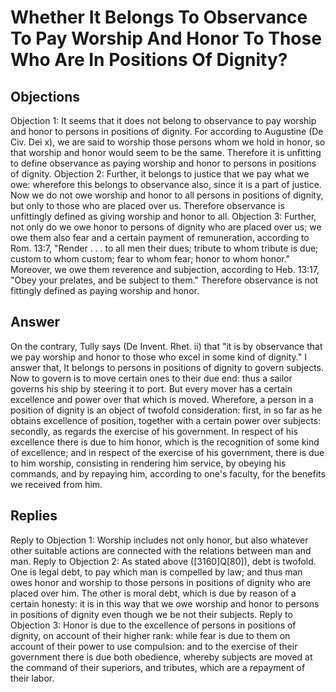 # Whether It Belongs To Observance To Pay Worship And Honor To Those Who Are In Positions Of Dignity?
## Objections
Objection 1: It seems that it does not belong to observance to pay worship and honor to persons in positions of dignity. For according to Augustine (De Civ. Dei x), we are said to worship those persons whom we hold in honor, so that worship and honor would seem to be the same. Therefore it is unfitting to define observance as paying worship and honor to persons in positions of dignity.
Objection 2: Further, it belongs to justice that we pay what we owe: wherefore this belongs to observance also, since it is a part of justice. Now we do not owe worship and honor to all persons in positions of dignity, but only to those who are placed over us. Therefore observance is unfittingly defined as giving worship and honor to all.
Objection 3: Further, not only do we owe honor to persons of dignity who are placed over us; we owe them also fear and a certain payment of remuneration, according to Rom. 13:7, "Render . . . to all men their dues; tribute to whom tribute is due; custom to whom custom; fear to whom fear; honor to whom honor." Moreover, we owe them reverence and subjection, according to Heb. 13:17, "Obey your prelates, and be subject to them." Therefore observance is not fittingly defined as paying worship and honor.
## Answer
On the contrary, Tully says (De Invent. Rhet. ii) that "it is by observance that we pay worship and honor to those who excel in some kind of dignity."
I answer that, It belongs to persons in positions of dignity to govern subjects. Now to govern is to move certain ones to their due end: thus a sailor governs his ship by steering it to port. But every mover has a certain excellence and power over that which is moved. Wherefore, a person in a position of dignity is an object of twofold consideration: first, in so far as he obtains excellence of position, together with a certain power over subjects: secondly, as regards the exercise of his government. In respect of his excellence there is due to him honor, which is the recognition of some kind of excellence; and in respect of the exercise of his government, there is due to him worship, consisting in rendering him service, by obeying his commands, and by repaying him, according to one's faculty, for the benefits we received from him.
## Replies
Reply to Objection 1: Worship includes not only honor, but also whatever other suitable actions are connected with the relations between man and man.
Reply to Objection 2: As stated above ([3160]Q[80]), debt is twofold. One is legal debt, to pay which man is compelled by law; and thus man owes honor and worship to those persons in positions of dignity who are placed over him. The other is moral debt, which is due by reason of a certain honesty: it is in this way that we owe worship and honor to persons in positions of dignity even though we be not their subjects.
Reply to Objection 3: Honor is due to the excellence of persons in positions of dignity, on account of their higher rank: while fear is due to them on account of their power to use compulsion: and to the exercise of their government there is due both obedience, whereby subjects are moved at the command of their superiors, and tributes, which are a repayment of their labor.